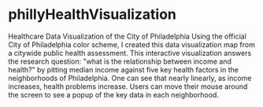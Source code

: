 # phillyHealthVisualization
Healthcare Data Visualization of the City of Philadelphia
Using the official City of Philadelphia color scheme, I created this data visualization map from a citywide public health assessment. This interactive visualization answers the research question: "what is the relationship between income and health?" by pitting median income against five key health factors in the neighborhoods of Philadelphia. One can see that nearly linearly, as income increases, health problems increase. Users can move their mouse around the screen to see a popup of the key data in each neighborhood. 
